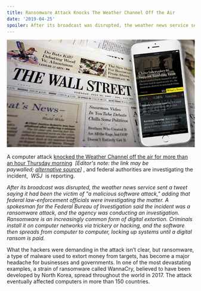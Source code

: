 ```yaml
---
title: Ransomware Attack Knocks The Weather Channel Off the Air
date: '2019-04-25'
spoiler: After its broadcast was disrupted, the weather news service sent a tweet saying it had been the victim of a malicious software attack, adding that federal law-enforcement officials were investigating the matter. A spokesman for the Federal Bureau of Investigation said the incident was a ransomware attack
---
```

![Secret Recordings](./wsj.png)

A computer attack [knocked the Weather Channel off the air for more than an hour Thursday morning](https://www.wsj.com/articles/weather-channel-knocked-off-air-for-over-an-hour-11555611840)  *[Editor's note: the link may be paywalled; [alternative source](https://www.theverge.com/2019/4/19/18507869/weather-channel-ransomware-attack-tv-program-cable-off-the-air)]* , and federal authorities are investigating the incident,  *WSJ*  is reporting.  

*After its broadcast was disrupted, the weather news service sent a tweet saying it had been the victim of "a malicious software attack," adding that federal law-enforcement officials were investigating the matter. A spokesman for the Federal Bureau of Investigation said the incident was a ransomware attack, and the agency was conducting an investigation. Ransomware is an increasingly common form of digital extortion. Criminals install it on computer networks via trickery or hacking, and the software then spreads from computer to computer, locking up systems until a digital ransom is paid.*

What the hackers were demanding in the attack isn’t clear, but ransomware, a type of malware used to extort money from targets, has become a major headache for businesses and governments. In one of the most devastating examples, a strain of ransomware called WannaCry, believed to have been developed by North Korea, spread throughout the world in 2017. The attack eventually affected computers in more than 150 countries.